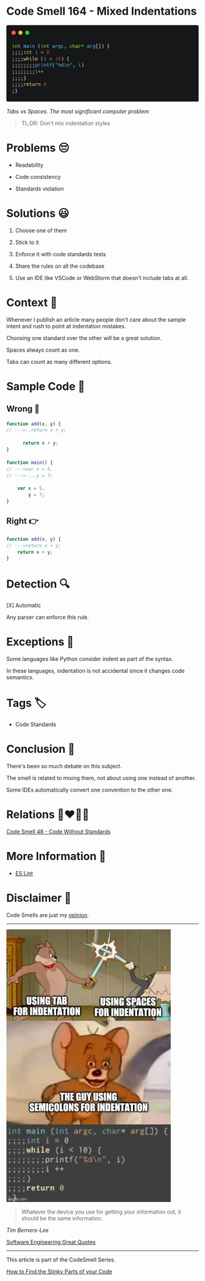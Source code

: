 # Code Smell 164 - Mixed Indentations
            
![Code Smell 164 - Mixed Indentations](Code%20Smell%20164%20-%20Mixed%20Indentations.png)

*Tabs vs Spaces. The most significant computer problem*

> TL;DR: Don't mix indentation styles

# Problems 😔 

- Readability

- Code consistency

- Standards violation

# Solutions 😃

1. Choose one of them

2. Stick to it

3. Enforce it with code standards tests

4. Share the rules on all the codebase

5. Use an IDE like VSCode or WebStorm that doesn't include tabs at all.

# Context 💬

Whenever I publish an article many people don't care about the sample intent and rush to point at indentation mistakes.

Choosing one standard over the other will be a great solution.

Spaces always count as one.

Tabs can count as many different options.

# Sample Code 📖

## Wrong 🚫

<!-- [Gist Url](https://gist.github.com/mcsee/17de024e249327b44a614f30e4961d94) -->

```javascript
function add(x, y) {
// --->..return x + y;

      return x + y;
}

function main() {
// --->var x = 5,
// --->....y = 7;

    var x = 5,
        y = 7;
}
```

## Right 👉

<!-- [Gist Url](https://gist.github.com/mcsee/49bfb99979315a69bfe809afb0ae2158) -->

```javascript
function add(x, y) {
// --->return x + y;
    return x + y;
}
```

# Detection 🔍

[X] Automatic 

Any parser can enforce this rule.

# Exceptions 🛑

Some languages like Python consider indent as part of the syntax.

In these languages, indentation is not accidental since it changes code semantics.

# Tags 🏷️

- Code Standards

# Conclusion 🏁

There's been so much debate on this subject.

The smell is related to mixing them, not about using one instead of another.

Some IDEs automatically convert one convention to the other one.

# Relations 👩‍❤️‍💋‍👨

[Code Smell 48 - Code Without Standards](https://github.com/mcsee/Software-Design-Articles/tree/main/Articles/Code%20Smells/Code%20Smell%2048%20-%20Code%20Without%20Standards/readme.md)

# More Information 📕

- [ES Lint](https://eslint.org/docs/latest/rules/no-mixed-spaces-and-tabs)

# Disclaimer 📘

Code Smells are just my [opinion](https://github.com/mcsee/Software-Design-Articles/tree/main/Articles/Blogging/I%20Wrote%20More%20than%2090%20Articles%20on%202021%20Here%20is%20What%20I%20Learned/readme.md).

* * *

![indentation joke](indentation%20joke.jpg)

> Whatever the device you use for getting your information out, it should be the same information.

_Tim Berners-Lee_

[Software Engineering Great Quotes](https://github.com/mcsee/Software-Design-Articles/tree/main/Articles/Quotes/Software%20Engineering%20Great%20Quotes/readme.md)

* * *

This article is part of the CodeSmell Series.

[How to Find the Stinky Parts of your Code](https://github.com/mcsee/Software-Design-Articles/tree/main/Articles/Code%20Smells/How%20to%20Find%20the%20Stinky%20parts%20of%20your%20Code/readme.md)